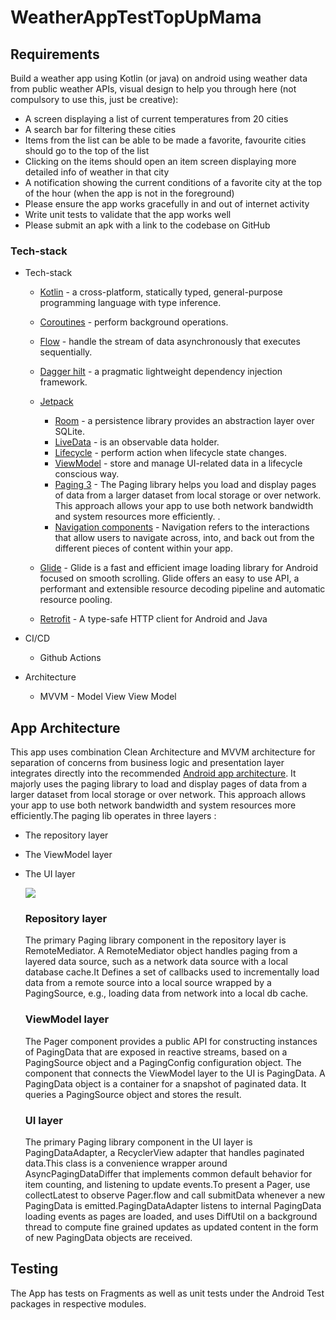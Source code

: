 # WeatherAppTestTopUpMama

## Requirements
Build a weather app using Kotlin (or java) on android using weather data from public
weather APIs, visual design to help you through here (not compulsory to use this, just be
creative):
- A screen displaying a list of current temperatures from 20 cities
- A search bar for filtering these cities
- Items from the list can be able to be made a favorite, favourite cities should go to
the top of the list
- Clicking on the items should open an item screen displaying more detailed info of
weather in that city
- A notification showing the current conditions of a favorite city at the top of the hour
(when the app is not in the foreground)
- Please ensure the app works gracefully in and out of internet activity
- Write unit tests to validate that the app works well
- Please submit an apk with a link to the codebase on GitHub

### Tech-stack

* Tech-stack
    * [Kotlin](https://kotlinlang.org/) - a cross-platform, statically typed, general-purpose programming language with type inference.
    * [Coroutines](https://kotlinlang.org/docs/reference/coroutines-overview.html) - perform background operations.
    * [Flow](https://kotlinlang.org/docs/reference/coroutines/flow.html) - handle the stream of data asynchronously that executes sequentially.
    * [Dagger hilt](https://dagger.dev/hilt/) - a pragmatic lightweight dependency injection framework.
    * [Jetpack](https://developer.android.com/jetpack)
        * [Room](https://developer.android.com/topic/libraries/architecture/room) - a persistence library provides an abstraction layer over SQLite.
        * [LiveData](https://developer.android.com/topic/libraries/architecture/livedata) - is an observable data holder.
        * [Lifecycle](https://developer.android.com/topic/libraries/architecture/lifecycle) - perform action when lifecycle state changes.
        * [ViewModel](https://developer.android.com/topic/libraries/architecture/viewmodel) - store and manage UI-related data in a lifecycle conscious way.
        * [Paging 3](https://developer.android.com/topic/libraries/architecture/paging/v3-overview) - The Paging library helps you load and display pages of data from a larger dataset from local storage or over network. This approach allows your app to use both network bandwidth and system resources more efficiently. .
        * [Navigation components](https://developer.android.com/guide/navigation/navigation-getting-started) - Navigation refers to the interactions that allow users to navigate across, into, and back out from the different pieces of content within your app.

    * [Glide](https://bumptech.github.io/glide/) - Glide is a fast and efficient image loading library for Android focused on smooth scrolling. Glide offers an easy to use API, a performant and extensible resource decoding pipeline and automatic resource pooling.
    * [Retrofit](https://square.github.io/retrofit/) - A type-safe HTTP client for Android and Java

    
* CI/CD
    * Github Actions

* Architecture
    * MVVM - Model View View Model

## App Architecture
   This app uses combination Clean Architecture and MVVM architecture for separation of concerns from business logic and presentation layer integrates directly into the recommended [Android app architecture](https://developer.android.com/jetpack/guide). It majorly uses the paging library to load and display pages of data from a larger dataset from local storage or over network. This approach allows your app to use both network bandwidth and system resources more efficiently.The paging lib operates in three layers :
   
   - The repository layer
   - The ViewModel layer
   - The UI layer

     <img src="https://developer.android.com/topic/libraries/architecture/images/paging3-library-architecture.svg" />
      
      ### Repository layer

      The primary Paging library component in the repository layer is RemoteMediator. A RemoteMediator object handles paging from a layered data source, such as a network data source with a local database cache.It Defines a set of callbacks used to incrementally load data from a remote source into a local source wrapped by a PagingSource, e.g., loading data from network into a local db cache.
      
      ### ViewModel layer
      The Pager component provides a public API for constructing instances of PagingData that are exposed in reactive streams, based on a PagingSource object and a PagingConfig configuration object. The component that connects the ViewModel layer to the UI is PagingData. A PagingData object is a container for a snapshot of paginated data. It queries a PagingSource object and stores the result.
      
      ### UI layer
      
      The primary Paging library component in the UI layer is PagingDataAdapter, a RecyclerView adapter that handles paginated data.This class is a convenience wrapper around AsyncPagingDataDiffer that implements common default behavior for item counting, and listening to update events.To present a Pager, use collectLatest to observe Pager.flow and call submitData whenever a new PagingData is emitted.PagingDataAdapter listens to internal PagingData loading events as pages are loaded, and uses DiffUtil on a background thread to compute fine grained updates as updated content in the form of new PagingData objects are received.
      

## Testing

The App has tests on Fragments as well as unit tests under the Android Test packages in respective modules.
